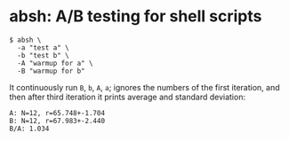 # absh: A/B testing for shell scripts

```
$ absh \
  -a "test a" \
  -b "test b" \
  -A "warmup for a" \
  -B "warmup for b"
```

It continuously run `B`, `b`, `A`, `a`; ignores the numbers of the first iteration,
and then after third iteration it prints average and standard deviation:

```
A: N=12, r=65.748+-1.704
B: N=12, r=67.983+-2.440
B/A: 1.034
```
